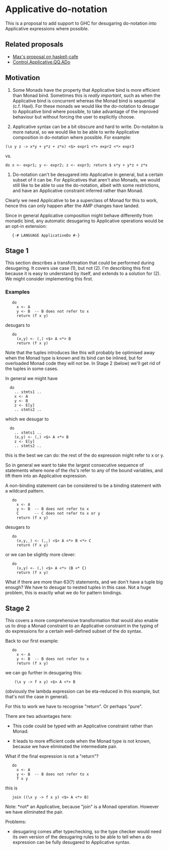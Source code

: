 # Applicative do-notation


This is a proposal to add support to GHC for desugaring do-notation into Applicative expressions where possible.

## Related proposals

- [ Max's proposal on haskell-cafe](http://www.haskell.org/pipermail/haskell-cafe/2011-September/093808.html)
- [ Control.Applicative.QQ.ADo](http://hackage.haskell.org/package/applicative-quoters-0.1.0.7/docs/Control-Applicative-QQ-ADo.html)

## Motivation

1. Some Monads have the property that Applicative bind is more
  efficient than Monad bind.  Sometimes this is *really
  important*, such as when the Applicative bind is 
  concurrent whereas the Monad bind is sequential (c.f. Haxl).  For
  these monads we would like the do-notation to desugar to
  Applicative bind where possible, to take advantage of the improved
  behaviour but without forcing the user to explicitly choose.

1. Applicative syntax can be a bit obscure and hard to write.
  Do-notaiton is more natural, so we would like to be able to write
  Applicative composition in do-notation where possible.  For example:

  ```wiki
  (\x y z -> x*y + y*z + z*x) <$> expr1 <*> expr2 <*> expr3
  ```

  vs.

  ```wiki
  do x <- expr1; y <- expr2; z <- expr3; return $ x*y + y*z + z*x
  ```

1. Do-notation can't be desugared into Applicative in general, but a certain
  subset of it can be.  For Applicatives that aren't also Monads, we would still like to
  be able to use the do-notation, albeit with some restrictions,
  and have an Applicative constraint inferred rather than Monad.


Clearly we need Applicative to be a superclass of Monad for this to
work, hence this can only happen after the AMP changes have landed.


Since in general Applicative composition might behave differently from monadic bind, any automatic desugaring to Applicative operations would be an opt-in extension:

```wiki
   {-# LANGUAGE ApplicativeDo #-}
```

## Stage 1


This section describes a transformation that could be performed during
desugaring.  It covers use case (1), but not (2).  I'm describing this
first because it is easy to understand by itself, and extends to a
solution for (2).  We might consider implementing this first.

### Examples

```wiki
   do
     x <- A
     y <- B  -- B does not refer to x
     return (f x y)
```


desugars to

```wiki
   do
     (x,y) <- (,) <$> A <*> B
     return (f x y)
```


Note that the tuples introduces like this will probably be optimised
away when the Monad type is known and its bind can be inlined, but for
overloaded Monad code they will not be.  In Stage 2 (below) we'll get
rid of the tuples in some cases.


In general we might have

```wiki
  do
    .. stmts1 ..
    x <- A
    y <- B
    z <- E[y]
    .. stmts2 ..
```


which we desugar to

```wiki
  do
    .. stmts1 ..
    (x,y) <- (,) <$> A <*> B
    z <- E[y]
    .. stmts2 ..
```


this is the best we can do: the rest of the do expression might refer
to x or y.


So in general we want to take the largest consecutive sequence of
statements where none of the rhs's refer to any of the bound
variables, and lift them into an Applicative expression.


A non-binding statement can be considered to be a binding statement
with a wildcard pattern.

```wiki
   do
     x <- A
     y <- B  -- B does not refer to x
     C       -- C does not refer to x or y
     return (f x y)
```


desugars to

```wiki
   do
     (x,y,_) <- (,,) <$> A <*> B <*> C
     return (f x y)
```


or we can be slightly more clever:

```wiki
   do
     (x,y) <- (,) <$> A <*> (B <* C)
     return (f x y)
```


What if there are more than 63(?) statements, and we don't have a
tuple big enough?  We have to desugar to nested tuples in this case.
Not a huge problem, this is exactly what we do for pattern bindings.

## Stage 2


This covers a more comprehensive transformation that would also enable
us to drop a Monad constraint to an Applicative constraint in the
typing of do expressions for a certain well-defined subset of the do
syntax.


Back to our first example:

```wiki
   do
     x <- A
     y <- B  -- B does not refer to x
     return (f x y)
```


we can go further in desugaring this:

```wiki
    (\x y -> f x y) <$> A <*> B
```


(obviously the lambda expression can be eta-reduced in this example,
but that's not the case in general).


For this to work we have to recognise "return".  Or perhaps "pure".


There are two advantages here:

- This code could be typed with an Applicative constraint rather than
  Monad.

- It leads to more efficient code when the Monad type is not known,
  because we have eliminated the intermediate pair.


What if the final expression is not a "return"?

```wiki
   do
     x <- A
     y <- B  -- B does not refer to x
     f x y
```


this is

```wiki
   join ((\x y -> f x y) <$> A <*> B)
```


Note: \*not\* an Applicative, because "join" is a Monad operation.
However we have eliminated the pair.


Problems:

- desugaring comes after typechecking, so the type checker would need
  its own version of the desugaring rules to be able to tell when a
  do expression can be fully desugared to Applicative syntax.
